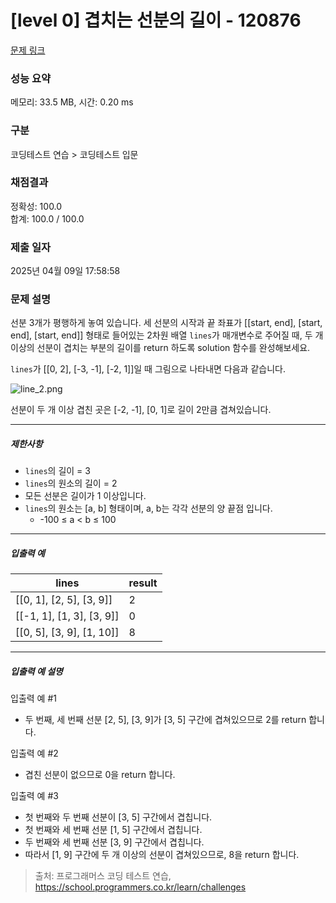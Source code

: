 # [level 0] 겹치는 선분의 길이 - 120876 

[문제 링크](https://school.programmers.co.kr/learn/courses/30/lessons/120876) 

### 성능 요약

메모리: 33.5 MB, 시간: 0.20 ms

### 구분

코딩테스트 연습 > 코딩테스트 입문

### 채점결과

정확성: 100.0<br/>합계: 100.0 / 100.0

### 제출 일자

2025년 04월 09일 17:58:58

### 문제 설명

<p>선분 3개가 평행하게 놓여 있습니다. 세 선분의 시작과 끝 좌표가 [[start, end], [start, end], [start, end]] 형태로 들어있는 2차원 배열 <code>lines</code>가 매개변수로 주어질 때, 두 개 이상의 선분이 겹치는 부분의 길이를 return 하도록 solution 함수를 완성해보세요.</p>

<p><code>lines</code>가 [[0, 2], [-3, -1], [-2, 1]]일 때 그림으로 나타내면 다음과 같습니다.</p>

<p><img src="https://grepp-programmers.s3.ap-northeast-2.amazonaws.com/files/production/e4122d8b-9ce2-49ce-a360-3d1284babd8a/line_2.png" title="" alt="line_2.png"></p>

<p>선분이 두 개 이상 겹친 곳은 [-2, -1], [0, 1]로 길이 2만큼 겹쳐있습니다.</p>

<hr>

<h5>제한사항</h5>

<ul>
<li><code>lines</code>의 길이 = 3</li>
<li><code>lines</code>의 원소의 길이 = 2</li>
<li>모든 선분은 길이가 1 이상입니다.</li>
<li><code>lines</code>의 원소는 [a, b] 형태이며, a, b는 각각 선분의 양 끝점 입니다.

<ul>
<li>-100 ≤ a &lt; b ≤ 100</li>
</ul></li>
</ul>

<hr>

<h5>입출력 예</h5>
<table class="table">
        <thead><tr>
<th>lines</th>
<th>result</th>
</tr>
</thead>
        <tbody><tr>
<td>[[0, 1], [2, 5], [3, 9]]</td>
<td>2</td>
</tr>
<tr>
<td>[[-1, 1], [1, 3], [3, 9]]</td>
<td>0</td>
</tr>
<tr>
<td>[[0, 5], [3, 9], [1, 10]]</td>
<td>8</td>
</tr>
</tbody>
      </table>
<hr>

<h5>입출력 예 설명</h5>

<p>입출력 예 #1</p>

<ul>
<li>두 번째, 세 번째 선분 [2, 5], [3, 9]가 [3, 5] 구간에 겹쳐있으므로 2를 return 합니다.</li>
</ul>

<p>입출력 예 #2</p>

<ul>
<li>겹친 선분이 없으므로 0을 return 합니다.</li>
</ul>

<p>입출력 예 #3</p>

<ul>
<li>첫 번째와 두 번째 선분이 [3, 5] 구간에서&nbsp;겹칩니다.</li>
<li>첫 번째와 세 번째 선분 [1, 5] 구간에서&nbsp;겹칩니다.</li>
<li>두 번째와 세 번째 선분 [3, 9] 구간에서&nbsp;겹칩니다.</li>
<li>따라서 [1, 9] 구간에 두 개 이상의 선분이 겹쳐있으므로, 8을 return 합니다.</li>
</ul>


> 출처: 프로그래머스 코딩 테스트 연습, https://school.programmers.co.kr/learn/challenges